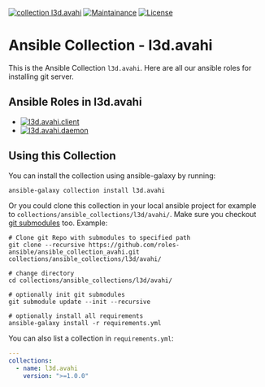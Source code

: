[![collection l3d.avahi](https://ansible.l3d.space/svg/l3d.avahi_ansible-collection_collection.svg)](https://galaxy.ansible.com/l3d/avahi)
[![Maintainance](https://ansible.l3d.space/svg/l3d.avahi_maintainance_collection.svg)](https://ansible.l3d.space/#l3d.avahi)
[![License](https://ansible.l3d.space/svg/l3d.avahi_license_collection.svg)](LICENSE)

 Ansible Collection - l3d.avahi
============================

This is the Ansible Collection ``l3d.avahi``.
Here are all our ansible roles for installing git server.

## Ansible Roles in l3d.avahi
+ [![l3d.avahi.client](https://ansible.l3d.space/svg/l3d.avahi.client_ansible-role.svg)](https://galaxy.ansible.com/l3d/avahi_client)
+ [![l3d.avahi.daemon](https://ansible.l3d.space/svg/l3d.avahi.daemon_ansible-role.svg)](https://galaxy.ansible.com/l3d/avahi_daemon)

## Using this Collection
You can install the collection using ansible-galaxy by running:
```bash
ansible-galaxy collection install l3d.avahi
```

Or you could clone this collection in your local ansible project for example to ``collections/ansible_collections/l3d/avahi/``. Make sure you checkout [git submodules](https://git-scm.com/docs/git-submodule) too. Example:
```
# Clone git Repo with submodules to specified path
git clone --recursive https://github.com/roles-ansible/ansible_collection_avahi.git collections/ansible_collections/l3d/avahi/

# change directory
cd collections/ansible_collections/l3d/avahi/

# optionally init git submodules
git submodule update --init --recursive

# optionally install all requirements
ansible-galaxy install -r requirements.yml
```

You can also list a collection in ``requirements.yml``:
```yaml
---
collections:
  - name: l3d.avahi
    version: ">=1.0.0"
```

